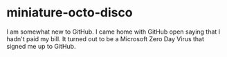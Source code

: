 # miniature-octo-disco
I am somewhat new to GitHub.  I came home with GitHub open saying that I hadn't paid my bill.  It turned out to be a Microsoft Zero Day Virus that signed me up to GitHub.    

